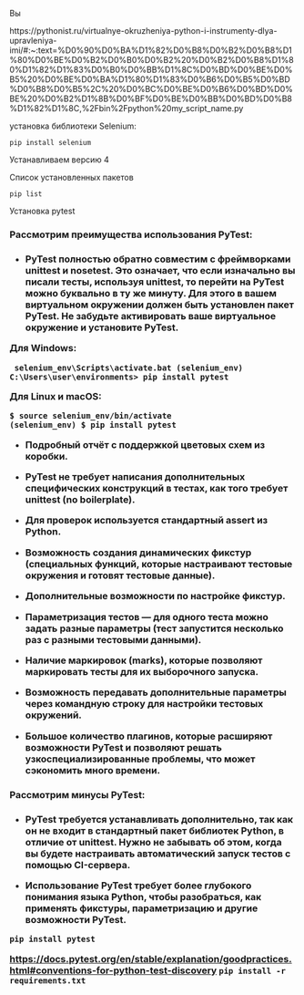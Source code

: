 
<p>Вы</p>
https://pythonist.ru/virtualnye-okruzheniya-python-i-instrumenty-dlya-upravleniya-imi/#:~:text=%D0%90%D0%BA%D1%82%D0%B8%D0%B2%D0%B8%D1%80%D0%BE%D0%B2%D0%B0%D0%B2%20%D0%B2%D0%B8%D1%80%D1%82%D1%83%D0%B0%D0%BB%D1%8C%D0%BD%D0%BE%D0%B5%20%D0%BE%D0%BA%D1%80%D1%83%D0%B6%D0%B5%D0%BD%D0%B8%D0%B5%2C%20%D0%BC%D0%BE%D0%B6%D0%BD%D0%BE%20%D0%B2%D1%8B%D0%BF%D0%BE%D0%BB%D0%BD%D0%B8%D1%82%D1%8C,%2Fbin%2Fpython%20my_script_name.py
<p>установка библиотеки Selenium:</p>
<code>pip install selenium</code>
<p>Устанавливаем версию 4<p>

<p>Список установленных пакетов <p>
<code>pip list</code>

<p>Установка pytest </p>
<p>

<h3>Рассмотрим преимущества использования PyTest:<h3>

* PyTest полностью обратно совместим с фреймворками unittest и nosetest. Это означает, что если изначально вы писали тесты, используя unittest, то перейти на PyTest можно буквально в ту же минуту. Для этого в вашем виртуальном окружении должен быть установлен пакет PyTest. Не забудьте активировать ваше виртуальное окружение и установите PyTest.

Для Windows:

<code> selenium_env\Scripts\activate.bat
(selenium_env) С:\Users\user\environments> 
pip install pytest</code>
<p>Для Linux и macOS:</p>

<code>$ source selenium_env/bin/activate </code></br>
<code>(selenium_env) $ pip install pytest</code>

* <p>Подробный отчёт с поддержкой цветовых схем из коробки.</p>

* <p>PyTest не требует написания дополнительных специфических конструкций в тестах, как того требует unittest (no boilerplate).</p>

* <p>Для проверок используется стандартный assert из Python.</p>

* <p>Возможность создания динамических фикстур (специальных функций, которые настраивают тестовые окружения и готовят тестовые данные).</p>

* <p>Дополнительные возможности по настройке фикстур.</p>

* <p>Параметризация тестов — для одного теста можно задать разные параметры (тест запустится несколько раз с разными тестовыми данными).</p>

* <p>Наличие маркировок (marks), которые позволяют маркировать тесты для их выборочного запуска.</p>

* <p>Возможность передавать дополнительные параметры через командную строку для настройки тестовых окружений.</p>

* <p>Большое количество плагинов, которые расширяют возможности PyTest и позволяют решать узкоспециализированные проблемы, что может сэкономить много времени.</p>

<h3>Рассмотрим минусы PyTest:<h3>

* <p>PyTest требуется устанавливать дополнительно, так как он не входит в стандартный пакет библиотек Python, в отличие от unittest. Нужно не забывать об этом, когда вы будете настраивать автоматический запуск тестов с помощью CI-сервера.

* <p>Использование PyTest требует более глубокого понимания языка Python, чтобы разобраться, как применять фикстуры, параметризацию и другие возможности PyTest.
</p>

<code>pip install pytest</code>


https://docs.pytest.org/en/stable/explanation/goodpractices.html#conventions-for-python-test-discovery
<code>pip install -r requirements.txt</code>